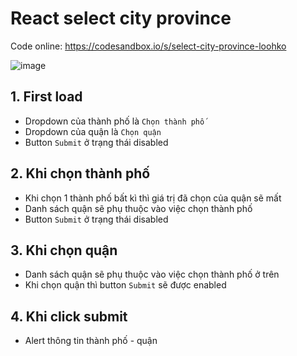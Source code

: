 # React select city province
Code online: https://codesandbox.io/s/select-city-province-loohko

![image](https://github.com/kentrung/react-select-city-province/assets/15643762/d82e2d3d-8983-4f9d-9ebf-8ca50e5c67d4)

## 1. First load
  - Dropdown của thành phố là `Chọn thành phố`
  - Dropdown của quận là `Chọn quận`
  - Button `Submit` ở trạng thái disabled

## 2. Khi chọn thành phố
  - Khi chọn 1 thành phố bất kì thì giá trị đã chọn của quận sẽ mất
  - Danh sách quận sẽ phụ thuộc vào việc chọn thành phố
  - Button `Submit` ở trạng thái disabled

## 3. Khi chọn quận
  - Danh sách quận sẽ phụ thuộc vào việc chọn thành phố ở trên
  - Khi chọn quận thì button `Submit` sẽ được enabled

## 4. Khi click submit
  - Alert thông tin thành phố - quận
